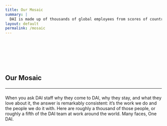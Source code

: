 ```yaml
---
title: Our Mosaic
summary: |
  DAI is made up of thousands of global employees from scores of countries. What better way to celebrate our company's diversity, talent, and passion than with all our smiling faces?
layout: default
permalink: /mosaic
--- 
```

<section class="hero bold">
  <div class="hero-body mosaic">
    <div class="container">
    </div>
  </div>
</section>
<section>
  <div class="container" style="padding-top: 5rem; padding-bottom: 30rem;">
  <h1 class="title is-size-4-mobile is-size-2-desktop">
    Our Mosaic
    <hr class="bar">
  </h1>
    <p>When you ask DAI staff why they come to DAI, why they stay, and what they love about it, the answer is remarkably consistent: it’s the work we do and the people we do it with. Here are roughly a thousand of those people, or roughly a fifth of the DAI team at work around the world. Many faces, One DAI.</p>
    <div id="pictureMosaicsEmbed"></div>
    <script src="https://www.picturemosaics.com/photo-mosaic-tool/js/mosaicEmbed.js"></script>
    <script>
    var pmFrame = new Pmframe({element: "pictureMosaicsEmbed", paddingBottom: '56.2500%', uid: 'M9958600', pid: 'p4', stor: 's4/v97', width: '100%', height: '100%', displayOrder: 1});
    pmFrame.init();
    </script>
  </div>
</section>